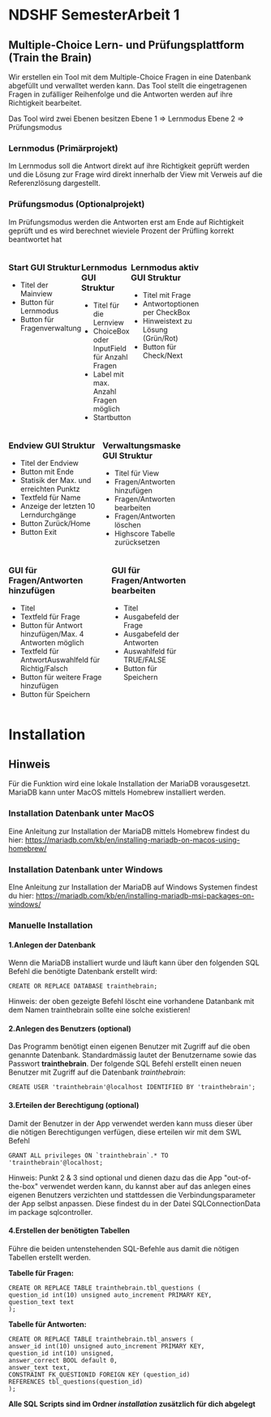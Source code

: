 # NDSHF SemesterArbeit 1
## Multiple-Choice Lern- und Prüfungsplattform (Train the Brain)
<p>Wir erstellen ein Tool mit dem Multiple-Choice Fragen in eine Datenbank abgefüllt und verwalltet werden kann.
Das Tool stellt die eingetragenen Fragen in zufälliger Reihenfolge und die Antworten werden auf ihre Richtigkeit
bearbeitet.</p>
<p>Das Tool wird zwei Ebenen besitzen Ebene 1 => Lernmodus Ebene 2 => Prüfungsmodus</p>

### Lernmodus (Primärprojekt)
<p>Im Lernmodus soll die Antwort direkt auf ihre Richtigkeit geprüft werden und die Lösung zur Frage wird direkt
innerhalb der View mit Verweis auf die Referenzlösung dargestellt.</p>

### Prüfungsmodus (Optionalprojekt)
<p>Im Prüfungsmodus werden die Antworten erst am Ende auf Richtigkeit geprüft und es wird berechnet wieviele Prozent
der Prüfling korrekt beantwortet hat</p>

<div style="width: 70%; display: flex;">
<div style="float: left">
<p>

### Start GUI Struktur
- Titel der Mainview
- Button für Lernmodus
- Button für Fragenverwaltung</p>
</div>
<div style="float: left">
<p>

### Lernmodus GUI Struktur
- Titel für die Lernview
- ChoiceBox oder InputField für Anzahl Fragen 
- Label mit max. Anzahl Fragen möglich 
- Startbutton</p>
</div>
<div style="float: left">
<p>

### Lernmodus aktiv GUI Struktur
- Titel mit Frage
- Antwortoptionen per CheckBox
- Hinweistext zu Lösung (Grün/Rot)
- Button für Check/Next</p>
</div>
</div>
<div style="width: 70%; display: flex;">
<div style="float: left">
<p>

### Endview GUI Struktur

- Titel der Endview
- Button mit Ende
- Statisik der Max. und erreichten Punktz
- Textfeld für Name
- Anzeige der letzten 10 Lerndurchgänge
- Button Zurück/Home
- Button Exit

</p>
</div>
<div style="float: left">
<p>

### Verwaltungsmaske GUI Struktur
- Titel für View
- Fragen/Antworten hinzufügen
- Fragen/Antworten bearbeiten
- Fragen/Antworten löschen
- Highscore Tabelle zurücksetzen
</p>
</div>
</div>
<div style="width: 70%; display: flex;">
<div style="float: left">
<p>

### GUI für Fragen/Antworten hinzufügen
- Titel
- Textfeld für Frage
- Button für Antwort hinzufügen/Max. 4 Antworten möglich
- Textfeld für AntwortAuswahlfeld für Richtig/Falsch
- Button für weitere Frage hinzufügen
- Button für Speichern
</p>
</div>
<div style="float: left">
<p>

### GUI für Fragen/Antworten bearbeiten
- Titel
- Ausgabefeld der Frage
- Ausgabefeld der Antworten
- Auswahlfeld für TRUE/FALSE
- Button für Speichern
</p>
</div>
</div>

# Installation
## Hinweis
Für die Funktion wird eine lokale Installation der MariaDB vorausgesetzt. MariaDB kann unter MacOS mittels Homebrew installiert werden.

### Installation Datenbank unter MacOS
Eine Anleitung zur Installation der MariaDB mittels Homebrew findest du hier:
https://mariadb.com/kb/en/installing-mariadb-on-macos-using-homebrew/

### Installation Datenbank unter Windows
EIne Anleitung zur Installation der MariaDB auf Windows Systemen findest du hier:
https://mariadb.com/kb/en/installing-mariadb-msi-packages-on-windows/

### Manuelle Installation
#### 1.Anlegen der Datenbank
Wenn die MariaDB installiert wurde und läuft kann über den folgenden SQL Befehl die benötigte Datenbank erstellt wird:

`CREATE OR REPLACE DATABASE trainthebrain;`

Hinweis: der oben gezeigte Befehl löscht eine vorhandene Datanbank mit dem Namen trainthebrain sollte eine solche existieren!

#### 2.Anlegen des Benutzers (optional)
Das Programm benötigt einen eigenen Benutzer mit Zugriff auf die oben genannte Datenbank. Standardmässig lautet der Benutzername sowie das Passwort **trainthebrain**.
Der folgende SQL Befehl erstellt einen neuen Benutzer mit Zugriff auf die Datenbank _trainthebrain_:

`CREATE USER 'trainthebrain'@localhost IDENTIFIED BY 'trainthebrain';`

#### 3.Erteilen der Berechtigung (optional)
Damit der Benutzer in der App verwendet werden kann muss dieser über die nötigen Berechtigungen verfügen, diese erteilen wir mit dem SWL Befehl

``GRANT ALL privileges ON `trainthebrain`.* TO 'trainthebrain'@localhost;``

Hinweis: Punkt 2 & 3 sind optional und dienen dazu das die App "out-of-the-box" verwendet werden kann, du kannst aber auf das anlegen eines eigenen Benutzers verzichten und stattdessen die Verbindungsparameter der App selbst anpassen.
Diese findest du in der Datei SQLConnectionData im package sqlcontroller.

#### 4.Erstellen der benötigten Tabellen
Führe die beiden untenstehenden SQL-Befehle aus damit die nötigen Tabellen erstellt werden.

__Tabelle für Fragen:__

````
CREATE OR REPLACE TABLE trainthebrain.tbl_questions (
question_id int(10) unsigned auto_increment PRIMARY KEY,
question_text text
);
````

__Tabelle für Antworten:__

````
CREATE OR REPLACE TABLE trainthebrain.tbl_answers (
answer_id int(10) unsigned auto_increment PRIMARY KEY,
question_id int(10) unsigned,
answer_correct BOOL default 0,
answer_text text,
CONSTRAINT FK_QUESTIONID FOREIGN KEY (question_id)
REFERENCES tbl_questions(question_id)
);
````

__Alle SQL Scripts sind im Ordner _installation_ zusätzlich für dich abgelegt__
